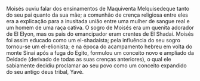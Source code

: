 ﻿Moisés ouviu falar dos ensinamentos de Maquiventa Melquisedeque tanto do seu pai quanto da sua mãe; a comunhão de crença religiosa entre eles era a explicação para a inusitada união entre uma mulher de sangue real e um homem de uma raça cativa. O sogro de Moisés era um quenita adorador de El Elyon, mas os pais do emancipador eram crentes de El Shadai. Moisés foi assim educado como um el-shadaísta; pela influência do seu sogro tornou-se um el-elionista; e na época do acampamento hebreu em volta do monte Sinai após a fuga  do Egito, formulou um conceito novo e ampliado da Deidade (derivado de todas as suas crenças anteriores), o qual ele sabiamente decidiu proclamar ao seu povo como um conceito expandido do seu antigo deus tribal, Yavé.